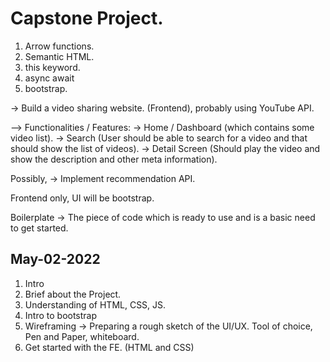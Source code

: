 # Capstone Project.

1. Arrow functions.
2. Semantic HTML.
3. this keyword.
4. async await
5. bootstrap.

-> Build a video sharing website. (Frontend), probably using YouTube API.

--> Functionalities / Features:
-> Home / Dashboard (which contains some video list).
-> Search (User should be able to search for a video and that should show the list of videos).
-> Detail Screen (Should play the video and show the description and other meta information).

Possibly, -> Implement recommendation API.

Frontend only, UI will be bootstrap.

Boilerplate -> The piece of code which is ready to use and is a basic need to get started.

## May-02-2022
1. Intro
2. Brief about the Project.
3. Understanding of HTML, CSS, JS.
4. Intro to bootstrap
5. Wireframing -> Preparing a rough sketch of the UI/UX. Tool of choice, Pen and Paper, whiteboard.
6. Get started with the FE. (HTML and CSS)

